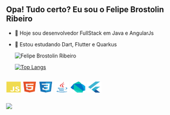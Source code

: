 ## Opa! Tudo certo? Eu sou o Felipe Brostolin Ribeiro


- 🔭 Hoje sou desenvolvedor FullStack em Java e AngularJs
- 🌱 Estou estudando Dart, Flutter e Quarkus


    ![Felipe Brostolin Ribeiro](https://github-readme-stats.vercel.app/api?username=Ferps53&show_icons=true&theme=dracula&locale=pt-br)

    [![Top Langs](https://github-readme-stats.vercel.app/api/top-langs/?username=Ferps53&hide=cmake,c++,swift&theme=dracula&show_icons=true&layout=compact&locale=pt-br)](https://github.com/Ferps53/github-readme-stats)

  

<div style="display: inline_block"><br>
  <img align="center" alt="Felipe-Js" height="30" width="40" src="https://raw.githubusercontent.com/devicons/devicon/master/icons/javascript/javascript-plain.svg">
  <img align="center" alt="Felipe-HTML" height="30" width="40" src="https://raw.githubusercontent.com/devicons/devicon/master/icons/html5/html5-original.svg">
  <img align="center" alt="Felipe-CSS" height="30" width="40" src="https://raw.githubusercontent.com/devicons/devicon/master/icons/css3/css3-original.svg">
  <img align="center" alt="Felipe-Java" height="30" width="40" src="https://raw.githubusercontent.com/devicons/devicon/master/icons/java/java-original.svg">
  <img align="center" alt="Felipe-Dart" height="30" width="40" src="https://raw.githubusercontent.com/devicons/devicon/master/icons/dart/dart-original.svg">
  <img align="center" alt="Felipe-Flutter" height="30" width="40" src="https://raw.githubusercontent.com/devicons/devicon/master/icons/flutter/flutter-original.svg">
</div>
  
  ##
 
<div> 
  <a href="https://www.linkedin.com/in/felipe-brostolin/" target="_blank"><img src="https://img.shields.io/badge/-LinkedIn-%230077B5?style=for-the-badge&logo=linkedin&logoColor=white" target="_blank"></a> 
</div>
